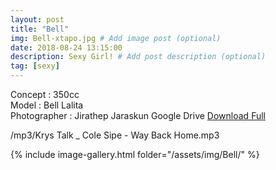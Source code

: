 ```yaml
---
layout: post
title: "Bell"
img: Bell-xtapo.jpg # Add image post (optional)
date: 2018-08-24 13:15:00
description: Sexy Girl! # Add post description (optional)
tag: [sexy]
---
```

Concept : 350cc  
Model : Bell Lalita  
Photographer : Jirathep Jaraskun 
Google Drive [Download Full](http://gestyy.com/e0GqVh) 

/mp3/Krys Talk _ Cole Sipe - Way Back Home.mp3

{% include image-gallery.html folder="/assets/img/Bell/" %}
